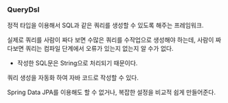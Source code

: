 ### QueryDsl

정적 타입을 이용해서 SQL과 같은 쿼리를 생성할 수 있도록 해주는 프레임워크.

실제로 쿼리를 사람이 짜다 보면 수많은 쿼리를 수작업으로 생성해야 하는데, 사람이 짜다보면 쿼리는 컴파일 단계에서 오류가 있는지 없는지 알 수가 없다. 

- 작성한 SQL문은 String으로 처리되기 때문이다.

쿼리 생성을 자동화 하여 자바 코드로 작성할 수 있다.

Spring Data JPA를 이용해도 할 수 없거나, 복잡한 설정을 비교적 쉽게 만들어준다.